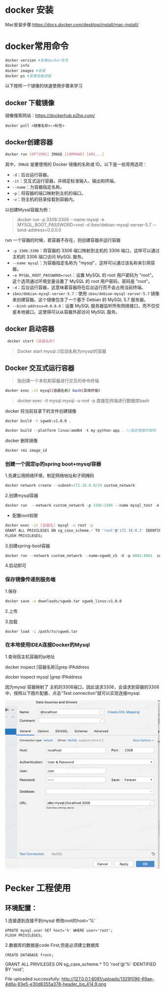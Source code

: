 # docker 安装

Mac安装步骤:https://docs.docker.com/desktop/install/mac-install/

# docker常用命令

```bash
docker version #查看docker信息
docker info
docker images #查看
docker ps #查看容器进程
```

以下按照一个镜像的快速使用步骤来学习

## docker 下载镜像

镜像搜索网站：https://dockerhub.p2hp.com/

```bas
docker pull <镜像名称>:<标签>
```

## docker创建容器

```bash
docker run [OPTIONS] IMAGE [COMMAND] [ARG...]
```

其中，`IMAGE` 是要使用的 Docker 镜像的名称或 ID。以下是一些常用选项：

- `-d`：后台运行容器。
- `-it`：交互式运行容器，并绑定标准输入、输出和终端。
- `--name`：为容器指定名称。
- `-p`：将容器的端口映射到主机的端口。
- `-v`：将主机的目录挂载到容器内。

以创建Mysql容器为例：

>  docker run -p 3306:3306 --name mysql -e MYSQL_ROOT_PASSWORD=root -d ibex/debian-mysql-server-5.7 --bind-address=0.0.0.0

  run 一个容器的时候，若容器不存在，则创建容器并运行容器

- `-p 3306:3306`：将容器的 3306 端口映射到主机的 3306 端口，这样可以通过主机的 3306 端口访问 MySQL 服务。
- `--name mysql`：为容器指定名称为 "mysql"，这样可以通过该名称来引用容器。
- `-e MYSQL_ROOT_PASSWORD=root`：设置 MySQL 的 root 用户密码为 "root"。这个选项通过环境变量设置了 MySQL 的 root 用户密码，密码是 "root"。
- `-d`：后台运行容器，这意味着容器将在后台运行而不会占用当前终端。
- `ibex/debian-mysql-server-5.7`：使用 `ibex/debian-mysql-server-5.7` 镜像来创建容器。这个镜像包含了一个基于 Debian 的 MySQL 5.7 服务器。
- `--bind-address=0.0.0.0`：设置 MySQL 服务器监听所有网络接口，而不仅仅是本地接口。这使得可以从容器外部访问 MySQL 服务。

## docker 启动容器

```bash
 docker start [容器名称]
```

> Docker start mysql //启动名称为mysql的容器

## Docker 交互式运行容器

> 指创建一个本机和容器进行交互的命令终端

```bash
docker exec -it mysql(容器名称) bash(具体终端)
```

> docker exec -it mysql mysql -u root -p  直接在终端进行数据库bash



docker 将当前目录下的文件创建镜像

```bash
docker build -t sgweb:v1.0.0 .
```

```java
docker build --platform linux/amd64 -t my-python-app . //指定镜像的架构
```

docker 删除镜像

```bash
docker rmi image_id
```





### 创建一个固定ip的spring boot+mysql容器

1.先建公用网络环境，制定网络地址和子网掩码

```java
docker network create --subnet=172.18.0.0/24 custom_network
```

2.创建mysql容器

```java
docker run  --network custom_network -p 3306:3306 --name mysql_test -e MYSQL_ROOT_PASSWORD=root -d mysql:5.7 --bind-address=0.0.0.0
```

* 配置root权限

```bash
docker exec -it [容器名] mysql -u root -p
GRANT ALL PRIVILEGES ON sg_case_scheme.* TO 'root'@'172.18.0.3' IDENTIFIED BY 'root';
FLUSH PRIVILEGES;
```

3.创建spring-boot容器

```java
docker run --network custom_network --name=sgweb_v5 -d -p 8081:8081  sgweb_linux:v5.0.0 
```

4.启动即可

### 保存镜像传递到服务端

1.保存

```bash
docker save -o downloads/sgweb.tar sgweb_linux:v1.0.0
```

2.上传

3.加载

```bash
docker load -i /path/to/sgweb.tar
```





### 在本地使用IDEA连接Docker的Mysql

1.查询宿主机容器的ip地址

docker inspect [容器名称]|grep IPAddress

docker inspect mysql |grep IPAddress

因为mysql 容器映射了 主机的3306端口，因此请求3306，会请求到容器的3306中，按照以下图片配置，点击“Test connection”就可以实现连接mysql.

![image-20240514211948662](docker使用.assets/image-20240514211948662.png)





# Pecker 工程使用

## 环境配置：

1.连接遇到连接不到mysql 修改root的host='%'

```shell
UPDATE mysql.user SET host='%' WHERE user='root';
FLUSH PRIVILEGES;
```

2.数据库的数据是code First,但是必须建立数据库

```shell
CREATE DATABASE front;
```



GRANT ALL PRIVILEGES ON sg_case_scheme.* TO 'root'@'%' IDENTIFIED BY 'root';





File uploaded successfully: http://127.0.0.1:8081/uploads/1329f096-69ae-4d6a-93e5-e30d6355a378-header_bg_414.9.png
